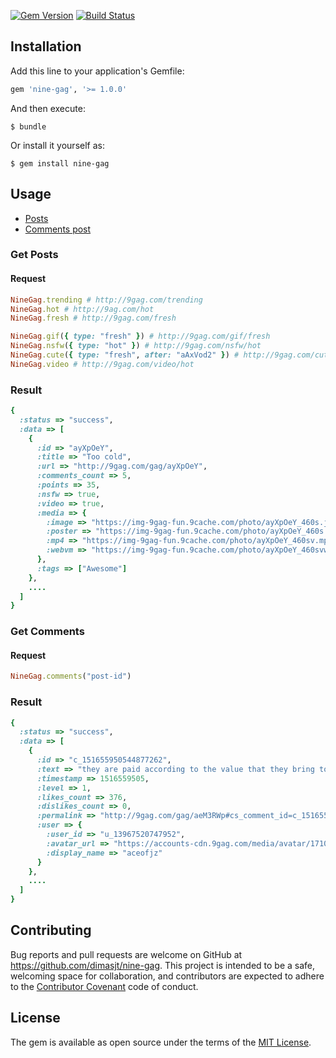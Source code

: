 [![Gem Version](https://badge.fury.io/rb/nine-gag.svg)](https://badge.fury.io/rb/nine-gag)
[![Build Status](https://travis-ci.org/dimasjt/nine-gag.svg?branch=develop)](https://travis-ci.org/dimasjt/nine-gag)

## Installation

Add this line to your application's Gemfile:

```ruby
gem 'nine-gag', '>= 1.0.0'
```

And then execute:

    $ bundle

Or install it yourself as:

    $ gem install nine-gag

## Usage

* [Posts](#get-posts)
* [Comments post](#get-comments)

### Get Posts
#### Request
```ruby
NineGag.trending # http://9gag.com/trending
NineGag.hot # http://9ag.com/hot
NineGag.fresh # http://9gag.com/fresh

NineGag.gif({ type: "fresh" }) # http://9gag.com/gif/fresh
NineGag.nsfw({ type: "hot" }) # http://9gag.com/nsfw/hot
NineGag.cute({ type: "fresh", after: "aAxVod2" }) # http://9gag.com/cute/fresh pagination after post id aAxVod2
NineGag.video # http://9gag.com/video/hot
```

### Result
```ruby
{
  :status => "success",
  :data => [
    {
      :id => "ayXpOeY",
      :title => "Too cold",
      :url => "http://9gag.com/gag/ayXpOeY",
      :comments_count => 5,
      :points => 35,
      :nsfw => true,
      :video => true,
      :media => {
        :image => "https://img-9gag-fun.9cache.com/photo/ayXpOeY_460s.jpg",
        :poster => "https://img-9gag-fun.9cache.com/photo/ayXpOeY_460s.jpg",
        :mp4 => "https://img-9gag-fun.9cache.com/photo/ayXpOeY_460sv.mp4",
        :webvm => "https://img-9gag-fun.9cache.com/photo/ayXpOeY_460svwm.webm"
      },
      :tags => ["Awesome"]
    },
    ....
  ]
}
```

### Get Comments

#### Request

```ruby
NineGag.comments("post-id")
```

### Result
```ruby
{
  :status => "success",
  :data => [
    {
      :id => "c_151655950544877262",
      :text => "they are paid according to the value that they bring to their employer",
      :timestamp => 1516559505,
      :level => 1,
      :likes_count => 376,
      :dislikes_count => 0,
      :permalink => "http://9gag.com/gag/aeM3RWp#cs_comment_id=c_151655950544877262",
      :user => {
        :user_id => "u_13967520747952",
        :avatar_url => "https://accounts-cdn.9gag.com/media/avatar/17107551_100_47.jpg",
        :display_name => "aceofjz"
      }
    },
    ....
  ]
}

```

## Contributing

Bug reports and pull requests are welcome on GitHub at https://github.com/dimasjt/nine-gag. This project is intended to be a safe, welcoming space for collaboration, and contributors are expected to adhere to the [Contributor Covenant](http://contributor-covenant.org) code of conduct.


## License

The gem is available as open source under the terms of the [MIT License](http://opensource.org/licenses/MIT).

